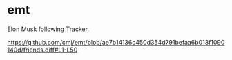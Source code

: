 # emt
Elon Musk following Tracker.

https://github.com/cmj/emt/blob/ae7b14136c450d354d791befaa6b013f1090140d/friends.diff#L1-L50
